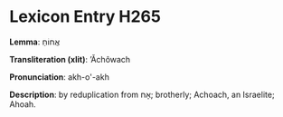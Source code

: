# Lexicon Entry H265

**Lemma**: אֲחוֹחַ

**Transliteration (xlit)**: ʼĂchôwach

**Pronunciation**: akh-o'-akh

**Description**:
by reduplication from אָח; brotherly; Achoach, an Israelite; Ahoah.
